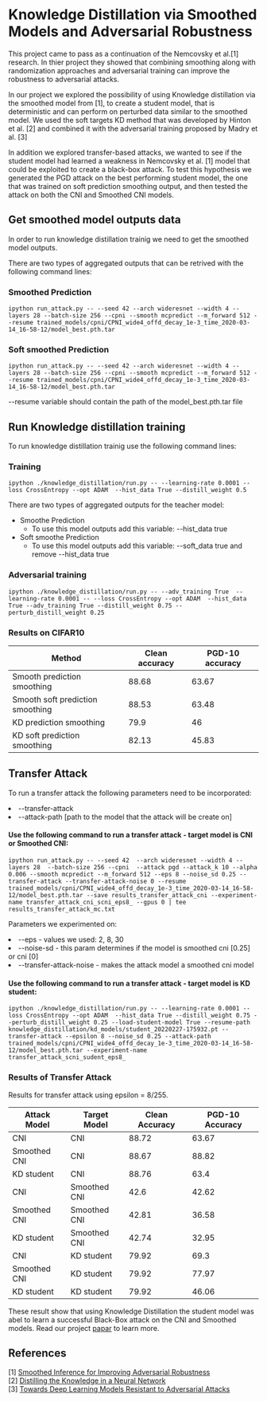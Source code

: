 # Knowledge Distillation via Smoothed Models and Adversarial Robustness

This project came to pass as a continuation of the Nemcovsky et al.[1] research. 
In thier project they showed that combining smoothing along with randomization approaches and adversarial training can improve the robustness to adversarial attacks.

In our project we explored the possibility of using Knowledge distillation via the smoothed model from [1], to create a student model, that is deterministic 
and can perform on perturbed data similar to the smoothed model. We used the soft targets KD method that was developed by Hinton et al. [2] and
combined it with the adversarial training proposed by Madry et al. [3]

In addition we explored transfer-based attacks, we wanted to see if the student model had learned a weakness in Nemcovsky et al. [1] model
that could be exploited to create a black-box attack. To test this hypothesis we generated the PGD attack on the best performing student model, the one that was trained on soft prediction smoothing output, and then tested the attack on both the CNI and Smoothed CNI models.

## Get smoothed model outputs data
In order to run knowledge distillation trainig we need to get the smoothed model outputs.

There are two types of aggregated outputs that can be retrived with the following command lines:

 ### Smoothed Prediction
 
 ```
ipython run_attack.py -- --seed 42 --arch wideresnet --width 4 --layers 28 --batch-size 256 --cpni --smooth mcpredict --m_forward 512 --resume trained_models/cpni/CPNI_wide4_offd_decay_1e-3_time_2020-03-14_16-58-12/model_best.pth.tar 
```
 ### Soft smoothed Prediction
  ```
ipython run_attack.py -- --seed 42 --arch wideresnet --width 4 --layers 28 --batch-size 256 --cpni --smooth mcpredict --m_forward 512 --resume trained_models/cpni/CPNI_wide4_offd_decay_1e-3_time_2020-03-14_16-58-12/model_best.pth.tar
```

--resume variable should contain the path of the model_best.pth.tar file

## Run Knowledge distillation training
To run knowledge distillation trainig use the following command lines:
 ### Training
 
 ```
ipython ./knowledge_distillation/run.py -- --learning-rate 0.0001 --loss CrossEntropy --opt ADAM  --hist_data True --distill_weight 0.5
```
There are two types of aggregated outputs for the teacher model:
  - Smoothe Prediction
    - To use this model outputs add this variable: --hist_data true  
  - Soft smoothe Prediction
    - To use this model outputs add this variable: --soft_data true and remove --hist_data true 

 

 
 ### Adversarial training
 ```
ipython ./knowledge_distillation/run.py -- --adv_training True  --learning-rate 0.0001 -- --loss CrossEntropy --opt ADAM  --hist_data True --adv_training True --distill_weight 0.75 --perturb_distill_weight 0.25 
```


### Results on CIFAR10

|Method | Clean accuracy| PGD-10 accuracy|
|--- |---|---|
|Smooth prediction smoothing |  88.68| 63.67|
|Smooth soft prediction smoothing | 88.53| 63.48|
|KD prediction smoothing | 79.9| 46|
|KD soft prediction smoothing | 82.13| 45.83|

## Transfer Attack
To run a transfer attack the following parameters need to be incorporated:
<li>--transfer-attack</li>
<li>--attack-path [path to the model that the attack will be create on]</li>

#### Use the following command to run a transfer attack - target model is CNI or Smoothed CNI: 
```
ipython run_attack.py -- --seed 42  --arch wideresnet --width 4 --layers 28  --batch-size 256 --cpni  --attack pgd --attack_k 10 --alpha 0.006 --smooth mcpredict --m_forward 512 --eps 8 --noise_sd 0.25 --transfer-attack --transfer-attack-noise 0 --resume trained_models/cpni/CPNI_wide4_offd_decay_1e-3_time_2020-03-14_16-58-12/model_best.pth.tar --save results_transfer_attack_cni --experiment-name transfer_attack_cni_scni_eps8_ --gpus 0 | tee results_transfer_attack_mc.txt 
```

Parameters we experimented on:
<li>--eps - values we used: 2, 8, 30</li>
<li>--noise-sd - this param determines if the model is smoothed cni [0.25] or cni [0]</li>
<li>--transfer-attack-noise - makes the attack model a smoothed cni model </li>

#### Use the following command to run a transfer attack - target model is KD student: 
```
ipython ./knowledge_distillation/run.py -- --learning-rate 0.0001 --loss CrossEntropy --opt ADAM  --hist_data True --distill_weight 0.75 --perturb_distill_weight 0.25 --load-student-model True --resume-path knowledge_distillation/kd_models/student_20220227-175932.pt --transfer-attack --epsilon 8 --noise_sd 0.25 --attack-path trained_models/cpni/CPNI_wide4_offd_decay_1e-3_time_2020-03-14_16-58-12/model_best.pth.tar --experiment-name transfer_attack_scni_sudent_eps8_
```


### Results of Transfer Attack
Results for transfer attack using epsilon = 8/255.

|Attack Model| Target Model| Clean Accuracy| PGD-10 Accuracy|
|--- |--- |--- |---|
|CNI| CNI| 88.72| 63.67|
|Smoothed CNI| CNI| 88.67| 88.82|
|KD student| CNI| 88.76| 63.4|
|CNI| Smoothed CNI| 42.6| 42.62|
|Smoothed CNI| Smoothed CNI| 42.81| 36.58|
|KD student| Smoothed CNI|42.74 |32.95 |
|CNI| KD student| 79.92| 69.3|
|Smoothed CNI| KD student| 79.92| 77.97|
|KD student| KD student| 79.92| 46.06|

These result show that using Knowledge Distillation the student model was abel to learn a successful 
Black-Box attack on the CNI and Smoothed models. Read our project [papar](Knowledge_Distillation_via_Smoothed_Models_and_Adversarial.pdf)  to learn more.

## References
[1] [Smoothed Inference for Improving Adversarial Robustness](https://arxiv.org/pdf/1911.07198.pdf)\
[2] [Distilling the Knowledge in a Neural Network](https://arxiv.org/pdf/1503.02531.pdf)\
[3] [Towards Deep Learning Models Resistant to Adversarial Attacks](https://openreview.net/forum?id=rJzIBfZAb)



